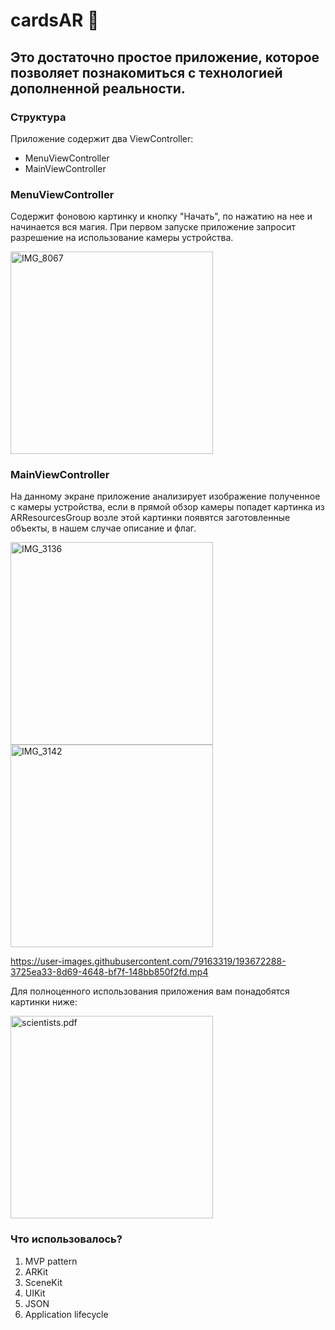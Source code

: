 # cardsAR 📱

## Это достаточно простое приложение, которое позволяет познакомиться с технологией дополненной реальности.

### Структура

Приложение содержит два ViewController:

   - MenuViewController
   - MainViewController

### MenuViewController

Содержит фоновою картинку и кнопку "Начать", по нажатию на нее и начинается вся магия. При первом запуске приложение запросит разрешение на использование камеры устройства.

<img width="324" alt="IMG_8067" src="https://user-images.githubusercontent.com/79163319/193661617-811c1b64-c150-46c2-9d86-9c00ede3cd04.PNG">

### MainViewController

На данному экране приложение анализирует изображение полученное с камеры устройства, если в прямой обзор камеры попадет картинка из ARResourcesGroup возле этой картинки появятся заготовленные объекты, в нашем случае описание и флаг. 

<img width="324" alt="IMG_3136" src="https://user-images.githubusercontent.com/79163319/193666922-1df557e5-b373-4b56-9ad1-67fc38248b43.PNG"> <img width="324" alt="IMG_3142" src="https://user-images.githubusercontent.com/79163319/193666944-c488515b-65ca-4651-a266-84875b1c9116.PNG">


https://user-images.githubusercontent.com/79163319/193672288-3725ea33-8d69-4648-bf7f-148bb850f2fd.mp4

Для полноценного использования приложения вам понадобятся картинки ниже:

<img width="324" alt="scientists.pdf" src="https://github.com/Vladimir-Murashka/cardsAR/files/9700693/scientists.pdf">


### Что использовалось?
1. MVP pattern
2. ARKit
3. SceneKit
4. UIKit
5. JSON
6. Application lifecycle

